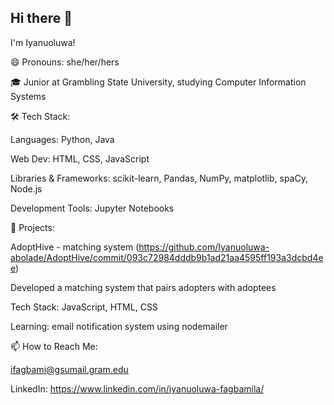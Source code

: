 ## Hi there 👋

I'm Iyanuoluwa!

😄 Pronouns: she/her/hers

🎓 Junior at Grambling State University, studying Computer Information Systems


🛠 Tech Stack:

Languages: Python, Java

Web Dev: HTML, CSS, JavaScript

Libraries & Frameworks: scikit-learn, Pandas, NumPy, matplotlib, spaCy, Node.js

Development Tools: Jupyter Notebooks


🚀 Projects:

AdoptHive - matching system (https://github.com/Iyanuoluwa-abolade/AdoptHive/commit/093c72984dddb9b1ad21aa4595ff193a3dcbd4ee)

Developed a matching system that pairs adopters with adoptees

Tech Stack: JavaScript, HTML, CSS

Learning: email notification system using nodemailer


📫 How to Reach Me:

ifagbami@gsumail.gram.edu

LinkedIn: https://www.linkedin.com/in/iyanuoluwa-fagbamila/

